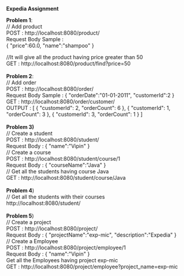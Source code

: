 **Expedia Assignment**

**Problem 1**:<br/>
// Add product <br/>
POST : http://localhost:8080/product/ <br />
Request Body Sample : <br />
{
    "price":60.0,
    "name":"shampoo"
}

//It will give all the product having price greater than 50 <br />
GET : http://localhost:8080/product/find?price=50
<br />
<br />
**Problem 2**: <br />
// Add order <br/>
POST : http://localhost:8080/order/<br />
Request Body Sample : {
    "orderDate":"01-01-2011",
    "customerId":2
}
<br />
GET : http://localhost:8080/order/customer/ <br/>
OUTPUT : [
{
"customerId": 2,
"orderCount": 6
},
{
"customerId": 1,
"orderCount": 3
},
{
"customerId": 3,
"orderCount": 1
}
]
<br />
<br />
**Problem 3)**<br />
// Create a student <br/>
POST : http://localhost:8080/student/<br/>
Request Body : {
    "name":"Vipin"
}<br/>
// Create a course <br/>
POST : http://localhost:8080/student/course/1<br/>
Request Body : {
    "courseName":"Java"
}<br/>
// Get all the students having course Java <br/>
GET : http://localhost:8080/student/course/Java<br/><br/>
**Problem 4**)<br/>
// Get all the students with their courses <br/>
http://localhost:8080/student/
<br/><br/>
**Problem 5**)<br/>
// Create a project <br/>
POST : http://localhost:8080/project/<br/>
Request Body : {
    "projectName":"exp-mic",
    "description":"Expedia"
}<br/>
// Create a Employee <br/>
POST : http://localhost:8080/project/employee/1<br/>
Request Body : {
    "name":"Vipin"
}<br/>
Get all the Employees having project exp-mic <br/>
GET : http://localhost:8080/project/employee?project_name=exp-mic <br/>
